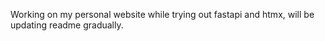 Working on my personal website while trying out fastapi and htmx, will be updating readme gradually.